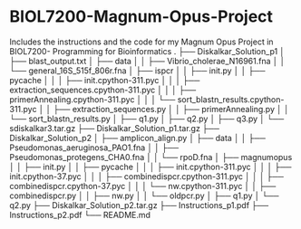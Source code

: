 # BIOL7200-Magnum-Opus-Project
Includes the instructions and the code for my Magnum Opus Project in BIOL7200- Programming for Bioinformatics
.
├── Diskalkar_Solution_p1
│ ├── blast_output.txt
│ ├── data
│ │ ├── Vibrio_cholerae_N16961.fna
│ │ └── general_16S_515f_806r.fna
│ ├── ispcr
│ │ ├── init.py
│ │ ├── pycache
│ │ │ ├── init.cpython-311.pyc
│ │ │ ├── extraction_sequences.cpython-311.pyc
│ │ │ ├── primerAnnealing.cpython-311.pyc
│ │ │ └── sort_blastn_results.cpython-311.pyc
│ │ ├── extraction_sequences.py
│ │ ├── primerAnnealing.py
│ │ └── sort_blastn_results.py
│ ├── q1.py
│ ├── q2.py
│ ├── q3.py
│ └── sdiskalkar3.tar.gz
├── Diskalkar_Solution_p1.tar.gz
├── Diskalkar_Solution_p2
│ ├── amplicon_align.py
│ ├── data
│ │ ├── Pseudomonas_aeruginosa_PAO1.fna
│ │ ├── Pseudomonas_protegens_CHA0.fna
│ │ └── rpoD.fna
│ ├── magnumopus
│ │ ├── init.py
│ │ ├── pycache
│ │ │ ├── init.cpython-311.pyc
│ │ │ ├── init.cpython-37.pyc
│ │ │ ├── combinedispcr.cpython-311.pyc
│ │ │ ├── combinedispcr.cpython-37.pyc
│ │ │ └── nw.cpython-311.pyc
│ │ ├── combinedispcr.py
│ │ ├── nw.py
│ │ └── oldpcr.py
│ ├── q1.py
│ └── q2.py
├── Diskalkar_Solution_p2.tar.gz
├── Instructions_p1.pdf
├── Instructions_p2.pdf
└── README.md
